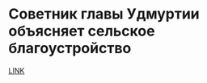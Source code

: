 # Советник главы Удмуртии объясняет сельское благоустройство



[LINK](https://varlamov.ru/3311284.html)